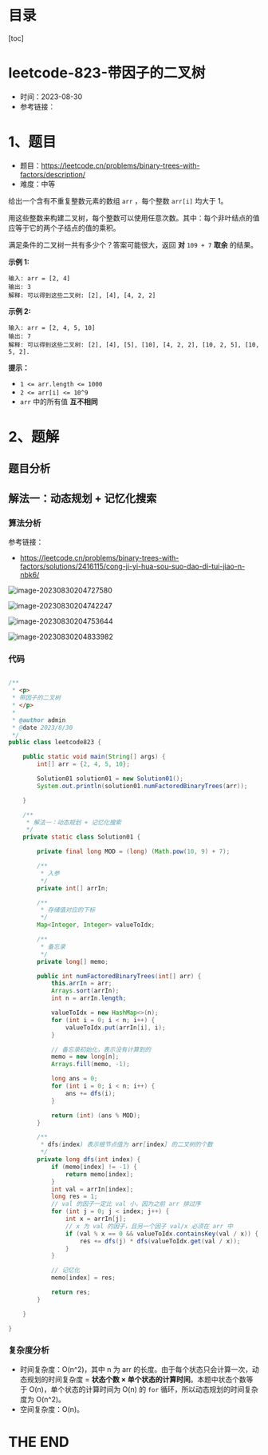 # 目录

[toc]

# leetcode-823-带因子的二叉树

- 时间：2023-08-30
- 参考链接：



# 1、题目

- 题目：https://leetcode.cn/problems/binary-trees-with-factors/description/
- 难度：中等

给出一个含有不重复整数元素的数组 `arr` ，每个整数 `arr[i]` 均大于 1。

用这些整数来构建二叉树，每个整数可以使用任意次数。其中：每个非叶结点的值应等于它的两个子结点的值的乘积。

满足条件的二叉树一共有多少个？答案可能很大，返回 **对** `109 + 7` **取余** 的结果。

 

**示例 1:**

```
输入: arr = [2, 4]
输出: 3
解释: 可以得到这些二叉树: [2], [4], [4, 2, 2]
```

**示例 2:**

```
输入: arr = [2, 4, 5, 10]
输出: 7
解释: 可以得到这些二叉树: [2], [4], [5], [10], [4, 2, 2], [10, 2, 5], [10, 5, 2].
```

 

**提示：**

+ `1 <= arr.length <= 1000`
+ `2 <= arr[i] <= 10^9`
+ `arr` 中的所有值 **互不相同**



# 2、题解

## 题目分析



## 解法一：动态规划 + 记忆化搜索

### 算法分析

参考链接：

- https://leetcode.cn/problems/binary-trees-with-factors/solutions/2416115/cong-ji-yi-hua-sou-suo-dao-di-tui-jiao-n-nbk6/



![image-20230830204727580](https://2021-joker.oss-cn-shanghai.aliyuncs.com/java-img/image-20230830204727580.png)

![image-20230830204742247](https://2021-joker.oss-cn-shanghai.aliyuncs.com/java-img/image-20230830204742247.png)

![image-20230830204753644](https://2021-joker.oss-cn-shanghai.aliyuncs.com/java-img/image-20230830204753644.png)

![image-20230830204833982](https://2021-joker.oss-cn-shanghai.aliyuncs.com/java-img/image-20230830204833982.png)



### 代码

```java

/**
 * <p>
 * 带因子的二叉树
 * </p>
 *
 * @author admin
 * @date 2023/8/30
 */
public class leetcode823 {

    public static void main(String[] args) {
        int[] arr = {2, 4, 5, 10};

        Solution01 solution01 = new Solution01();
        System.out.println(solution01.numFactoredBinaryTrees(arr));

    }

    /**
     * 解法一：动态规划 + 记忆化搜索
     */
    private static class Solution01 {

        private final long MOD = (long) (Math.pow(10, 9) + 7);

        /**
         * 入参
         */
        private int[] arrIn;

        /**
         * 存储值对应的下标
         */
        Map<Integer, Integer> valueToIdx;

        /**
         * 备忘录
         */
        private long[] memo;

        public int numFactoredBinaryTrees(int[] arr) {
            this.arrIn = arr;
            Arrays.sort(arrIn);
            int n = arrIn.length;

            valueToIdx = new HashMap<>(n);
            for (int i = 0; i < n; i++) {
                valueToIdx.put(arrIn[i], i);
            }

            // 备忘录初始化，表示没有计算到的
            memo = new long[n];
            Arrays.fill(memo, -1);

            long ans = 0;
            for (int i = 0; i < n; i++) {
                ans += dfs(i);
            }

            return (int) (ans % MOD);
        }

        /**
         * dfs(index) 表示根节点值为 arr[index] 的二叉树的个数
         */
        private long dfs(int index) {
            if (memo[index] != -1) {
                return memo[index];
            }
            int val = arrIn[index];
            long res = 1;
            // val 的因子一定比 val 小，因为之前 arr 排过序
            for (int j = 0; j < index; j++) {
                int x = arrIn[j];
                // x 为 val 的因子，且另一个因子 val/x 必须在 arr 中
                if (val % x == 0 && valueToIdx.containsKey(val / x)) {
                    res += dfs(j) * dfs(valueToIdx.get(val / x));
                }
            }

            // 记忆化
            memo[index] = res;

            return res;
        }

    }

}

```





### 复杂度分析

- 时间复杂度：O(n^2)，其中 n 为 arr 的长度。由于每个状态只会计算一次，动态规划的时间复杂度 = **状态个数 × 单个状态的计算时间**。本题中状态个数等于 O(n)，单个状态的计算时间为 O(n) 的 `for` 循环，所以动态规划的时间复杂度为 O(n^2)。
- 空间复杂度：O(n)。











# THE END